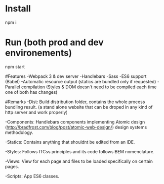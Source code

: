 # Install
npm i

# Run (both prod and dev environements)
npm start

#Features
-Webpack 3 & dev server
-Handlebars
-Sass
-ES6 support (Babel)
-Automatic resource output (statics are bundled only if requested)
-Parallel compilation (Styles & DOM doesn't need to be compiled each time one of both has changes)

#Remarks
-Dist: Build distribution folder, contains the whole process bundling result.
(a stand alone website that can be droped in any kind of http server and work properly)

-Components: Handlebars components implementing Atomic design (http://bradfrost.com/blog/post/atomic-web-design/) design systems methodology.

-Statics: Contains anything that shouldnt be edited from an IDE.

-Styles: Follows ITCss principles and its code follows BEM nomenclature.

-Views: View for each page and files to be loaded specifically on certain pages.

-Scripts: App ES6 classes.

